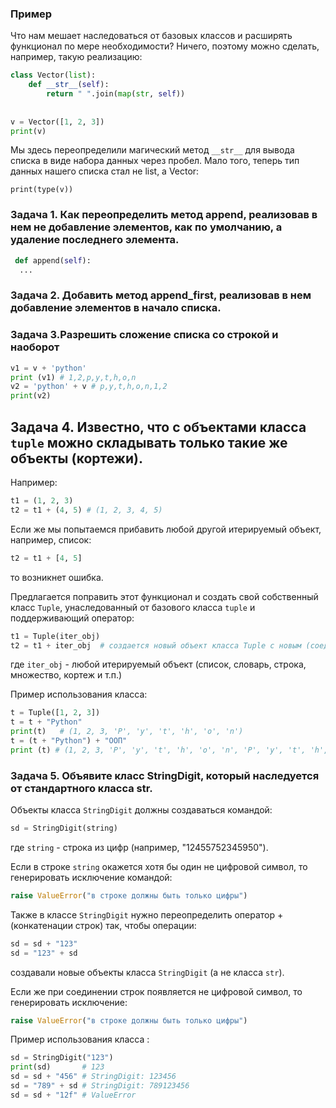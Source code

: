 ### Пример
Что нам мешает наследоваться от базовых классов и расширять функционал по мере необходимости? Ничего, поэтому можно сделать, например, такую реализацию:

```python
class Vector(list):
    def __str__(self):
        return " ".join(map(str, self))
 
 
v = Vector([1, 2, 3])
print(v)
```

Мы здесь переопределили магический метод `__str__` для вывода списка в виде набора данных через пробел. Мало того, теперь тип данных нашего списка стал не list, а Vector:
```
print(type(v))
```

### Задача 1. Как переопределить метод append, реализовав в нем не добавление элементов, как по умолчанию, а удаление последнего элемента.

```python
 def append(self):
  ...
```

### Задача 2. Добавить метод append_first, реализовав в нем добавление элементов в начало списка.

### Задача 3.Разрешить сложение списка со строкой и наоборот

``` python
v1 = v + 'python'
print (v1) # 1,2,p,y,t,h,o,n
v2 = 'python' + v # p,y,t,h,o,n,1,2
print(v2)

```


## Задача 4. Известно, что с объектами класса `tuple` можно складывать только такие же объекты (кортежи). 

Например:

```python
t1 = (1, 2, 3)
t2 = t1 + (4, 5) # (1, 2, 3, 4, 5)
```

Если же мы попытаемся прибавить любой другой итерируемый объект, например, список:

```python
t2 = t1 + [4, 5]
```
то возникнет ошибка. 

Предлагается поправить этот функционал и создать свой собственный класс `Tuple`, унаследованный от базового класса `tuple` и поддерживающий оператор:

```python
t1 = Tuple(iter_obj)
t2 = t1 + iter_obj  # создается новый объект класса Tuple с новым (соединенным) набором данных
```

где `iter_obj` - любой итерируемый объект (список, словарь, строка, множество, кортеж и т.п.)

Пример использования класса:

```python
t = Tuple([1, 2, 3])
t = t + "Python"
print(t)   # (1, 2, 3, 'P', 'y', 't', 'h', 'o', 'n')
t = (t + "Python") + "ООП"
print (t) # (1, 2, 3, 'P', 'y', 't', 'h', 'o', 'n', 'P', 'y', 't', 'h', 'o', 'n', 'О', 'О', 'П')
```


### Задача 5. Объявите класс StringDigit, который наследуется от стандартного класса str. 

Объекты класса `StringDigit` должны создаваться командой:

```python
sd = StringDigit(string)
```
где `string` - строка из цифр (например, "12455752345950"). 

Если в строке `string` окажется хотя бы один не цифровой символ, то генерировать исключение командой:

```python
raise ValueError("в строке должны быть только цифры")
```
Также в классе `StringDigit` нужно переопределить оператор + (конкатенации строк) так, чтобы операции:

```python
sd = sd + "123"
sd = "123" + sd
```
создавали новые объекты класса `StringDigit` (а не класса `str`). 

Если же при соединении строк появляется не цифровой символ, то генерировать исключение:

```python
raise ValueError("в строке должны быть только цифры")
```
Пример использования класса :

```python
sd = StringDigit("123")
print(sd)       # 123
sd = sd + "456" # StringDigit: 123456
sd = "789" + sd # StringDigit: 789123456
sd = sd + "12f" # ValueError
```